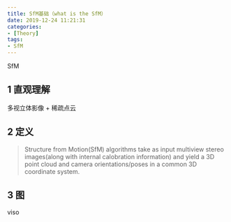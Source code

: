 ```yaml
---
title: SfM基础（what is the SfM）
date: 2019-12-24 11:21:31
categories:
- [Theory]
tags:
- SfM
---
```

SfM
<!-- more -->
## 1 直观理解
多视立体影像 + 稀疏点云
## 2 定义
> Structure from Motion(SfM) algorithms take as input multiview stereo images(along with internal calobration information) and yield a 3D point cloud and camera orientations/poses in a common 3D coordinate system. 

## 3 图
viso
